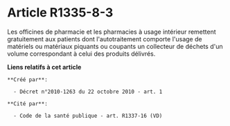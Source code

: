 # Article R1335-8-3

Les officines de pharmacie et les pharmacies à usage intérieur remettent gratuitement aux patients dont l'autotraitement
comporte l'usage de matériels ou matériaux piquants ou coupants un collecteur de déchets d'un volume correspondant à celui
des produits délivrés.

**Liens relatifs à cet article**

	**Créé par**:

	  - Décret n°2010-1263 du 22 octobre 2010 - art. 1

	**Cité par**:

	  - Code de la santé publique - art. R1337-16 (VD)
